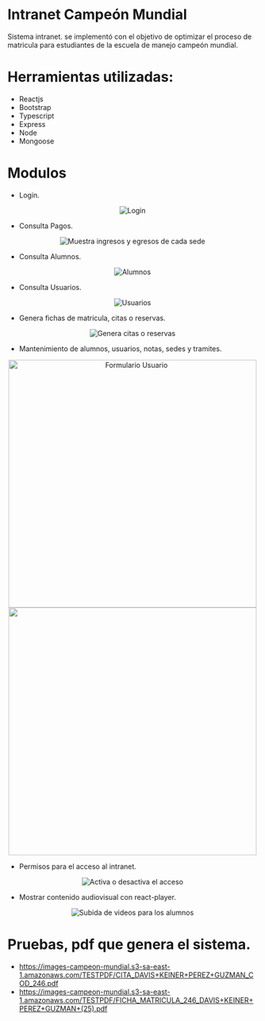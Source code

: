 # Intranet Campeón Mundial

Sistema intranet. se implementó con el objetivo de optimizar el proceso de matricula para estudiantes de la escuela de manejo campeón mundial.

# Herramientas utilizadas:

* Reactjs
* Bootstrap
* Typescript
* Express
* Node
* Mongoose

# Modulos

* Login.

<p align="center">
  <img src="https://i.ibb.co/FHSFZyF/Login.png" title="Login">
</p>

* Consulta Pagos.
<p align="center">
  <img src="https://i.ibb.co/VNGJFQJ/Caja.png" title="Muestra ingresos y egresos de cada sede">
</p>
 
 
* Consulta Alumnos.

<p align="center">
  <img src="https://i.ibb.co/5BLrHk9/Lista-Alumnos.png" title="Alumnos">
</p>

* Consulta Usuarios.

<p align="center">
  <img src="https://i.ibb.co/Ycct20F/Usuarios.png" title="Usuarios">
</p>

* Genera fichas de matricula, citas o reservas.

<p align="center">
  <img src="https://i.ibb.co/MRMncM9/Generar-Cita.png" title="Genera citas o reservas">
</p>

* Mantenimiento de alumnos, usuarios, notas, sedes y tramites.

<p align="center">
  <img src="https://i.ibb.co/pQjxRmn/Usuarios-Form.png" width="500" title="Formulario Usuario">
  <img src="https://i.ibb.co/yW9HRcC/Alumno-Form.png" width="500">
</p>

* Permisos para el acceso al intranet.

<p align="center">
  <img src="https://i.ibb.co/dp1v2yG/PERMISOS.png" title="Activa o desactiva el acceso">
</p>


* Mostrar contenido audiovisual con react-player.

<p align="center">
  <img src="https://i.ibb.co/jHspKVT/mostrar-Videos.png" title="Subida de videos para los alumnos">
</p>

# Pruebas, pdf que genera el sistema.

* https://images-campeon-mundial.s3-sa-east-1.amazonaws.com/TESTPDF/CITA_DAVIS+KEINER+PEREZ+GUZMAN_COD_246.pdf
* https://images-campeon-mundial.s3-sa-east-1.amazonaws.com/TESTPDF/FICHA_MATRICULA_246_DAVIS+KEINER+PEREZ+GUZMAN+(25).pdf
